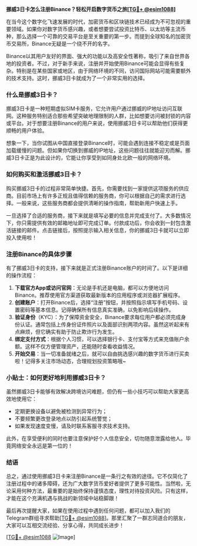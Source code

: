 **挪威3日卡怎么注册Binance？轻松开启数字货币之旅[[TG💪+ @esim1088](https://t.me/s/esim1088)]**

在当今这个数字化飞速发展的时代，加密货币和区块链技术已经成为不可忽视的重要领域。如果你对数字货币感兴趣，或者想要尝试投资比特币、以太坊等主流币种，那么选择一个可靠的交易平台是至关重要的第一步。而提到全球知名的加密货币交易所，Binance无疑是一个绕不开的名字。

Binance以其用户友好的界面、强大的功能以及高安全性著称，吸引了来自世界各地的投资者。不过，对于新手来说，注册并开始使用Binance可能会显得有些复杂。特别是在某些国家或地区，由于网络环境的不同，访问国际网站可能需要额外的技术支持。这时，挪威3日卡就成为了一个非常实用的选择。

### 什么是挪威3日卡？

挪威3日卡是一种短期虚拟SIM卡服务，它允许用户通过挪威的IP地址访问互联网。这种服务特别适合那些希望突破地理限制的人群，比如想要访问被封锁的内容或平台。对于想要注册Binance的用户来说，使用挪威3日卡可以帮助他们获得更顺畅的用户体验。

想象一下，当你试图从中国直接登录Binance时，可能会遇到连接不稳定或是页面加载缓慢的问题。但如果你切换到挪威的IP地址，这些问题往往就能迎刃而解。挪威3日卡正是为此设计的，它能让你享受到如同身处北欧一般的网络环境。

### 如何购买和激活挪威3日卡？

购买挪威3日卡的过程非常简单快捷。首先，你需要找到一家提供这项服务的供应商。目前市场上有许多正规且值得信赖的服务商，你可以根据自己的需求进行选择。一般来说，这些服务商都会提供清晰的操作指南，帮助新用户快速上手。

一旦选择了合适的服务商，接下来就是填写必要的信息并完成支付了。大多数情况下，你只需提供有效的邮箱地址即可完成订单。付款成功后，你会收到一封包含激活链接的邮件。点击链接后，按照提示输入相关信息，你的挪威3日卡就可以立即投入使用啦！

### 注册Binance的具体步骤

有了挪威3日卡的支持，接下来就是正式注册Binance账户的时间了。以下是详细的操作流程：

1. **下载官方App或访问官网**：无论是手机还是电脑，都可以方便地访问Binance。推荐使用官方渠道获取最新版本的应用程序或浏览器扩展程序。
2. **创建账户**：打开Binance后，选择“注册”按钮，并按照指示填写手机号码、设置密码等基本信息。记得确保所有信息真实准确，以免影响后续操作。
3. **验证身份**（KYC）：为了保障资金安全，Binance要求每位用户都必须完成身份认证。通常包括上传身份证件照片以及面部识别两项内容。虽然这听起来有点麻烦，但它确实有助于防止欺诈行为发生。
4. **绑定支付方式**：根据个人习惯，可以选择银行卡、支付宝等方式来充值账户余额。这样不仅方便管理资产，还能随时查看收益情况。
5. **开始交易**：当一切准备就绪之后，就可以自由挑选感兴趣的数字货币进行买卖啦！记得多关注市场动态，合理规划投资策略哦~

### 小贴士：如何更好地利用挪威3日卡？

虽然挪威3日卡能够有效解决跨境访问难题，但仍有一些小技巧可以帮助大家更高效地使用它：

- 定期更换设备以避免被检测到异常行为；
- 不要频繁更改登录地点以防引起系统警觉；
- 如果发现速度变慢，请及时联系客服寻求技术支持。

此外，在享受便利的同时也要注意保护好个人信息安全，切勿随意泄露给他人。毕竟网络安全永远是第一位的！

### 结语

总之，通过使用挪威3日卡来注册Binance是一条行之有效的途径。它不仅简化了注册过程中的诸多障碍，还为广大数字货币爱好者提供了更多可能性。当然啦，无论采用何种方法，最重要的是始终保持谨慎态度，理性对待投资风险。只有这样，才能在这个充满机遇与挑战的新领域中站稳脚跟！

最后再次提醒大家，如果在使用过程中遇到任何问题，都可以加入我们的Telegram群组寻求帮助[[TG💪+ @esim1088](https://t.me/s/esim1088)]。那里汇聚了一群志同道合的朋友，大家可以互相交流经验、分享心得，共同成长进步！

[[TG💪+ @esim1088](https://t.me/s/esim1088) ![Image](https://i.postimg.cc/4NQfJmqS/Snipaste-2025-05-13-00-14-12.png)]